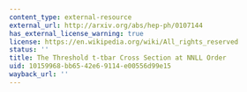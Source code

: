 ```yaml
---
content_type: external-resource
external_url: http://arxiv.org/abs/hep-ph/0107144
has_external_license_warning: true
license: https://en.wikipedia.org/wiki/All_rights_reserved
status: ''
title: The Threshold t-tbar Cross Section at NNLL Order
uid: 10159968-bb65-42e6-9114-e00556d99e15
wayback_url: ''
---
```

